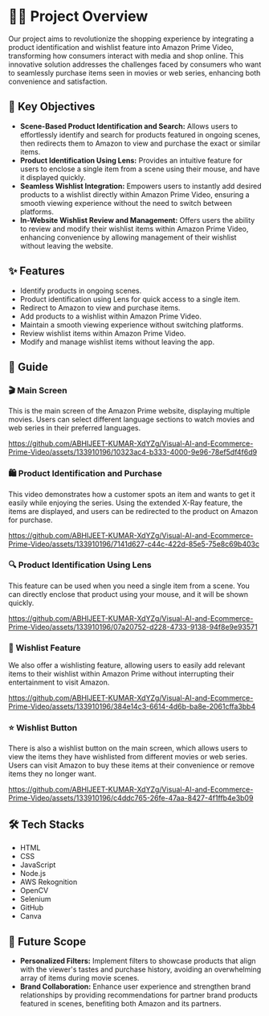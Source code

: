 # 🎥🛒 Project Overview

Our project aims to revolutionize the shopping experience by integrating a product identification and wishlist feature into Amazon Prime Video, transforming how consumers interact with media and shop online. This innovative solution addresses the challenges faced by consumers who want to seamlessly purchase items seen in movies or web series, enhancing both convenience and satisfaction.


## 🌟 Key Objectives

- **Scene-Based Product Identification and Search:** Allows users to effortlessly identify and search for products featured in ongoing scenes, then redirects them to Amazon to view and purchase the exact or similar items.
- **Product Identification Using Lens:** Provides an intuitive feature for users to enclose a single item from a scene using their mouse, and have it displayed quickly.
- **Seamless Wishlist Integration:** Empowers users to instantly add desired products to a wishlist directly within Amazon Prime Video, ensuring a smooth viewing experience without the need to switch between platforms.
- **In-Website Wishlist Review and Management:** Offers users the ability to review and modify their wishlist items within Amazon Prime Video, enhancing convenience by allowing management of their wishlist without leaving the website.


## ✨ Features

- Identify products in ongoing scenes.
- Product identification using Lens for quick access to a single item.
- Redirect to Amazon to view and purchase items.
- Add products to a wishlist within Amazon Prime Video.
- Maintain a smooth viewing experience without switching platforms.
- Review wishlist items within Amazon Prime Video.
- Modify and manage wishlist items without leaving the app.


## 📖 Guide

### 🎬 Main Screen

This is the main screen of the Amazon Prime website, displaying multiple movies. Users can select different language sections to watch movies and web series in their preferred languages.

https://github.com/ABHIJEET-KUMAR-XdYZg/Visual-AI-and-Ecommerce-Prime-Video/assets/133910196/10323ac4-b333-4000-9e96-78ef5df4f6d9


### 🛍️ Product Identification and Purchase

This video demonstrates how a customer spots an item and wants to get it easily while enjoying the series. Using the extended X-Ray feature, the items are displayed, and users can be redirected to the product on Amazon for purchase.

https://github.com/ABHIJEET-KUMAR-XdYZg/Visual-AI-and-Ecommerce-Prime-Video/assets/133910196/7141d627-c44c-422d-85e5-75e8c69b403c


### 🔍 Product Identification Using Lens

This feature can be used when you need a single item from a scene. You can directly enclose that product using your mouse, and it will be shown quickly.

https://github.com/ABHIJEET-KUMAR-XdYZg/Visual-AI-and-Ecommerce-Prime-Video/assets/133910196/07a20752-d228-4733-9138-94f8e9e93571


### 💖 Wishlist Feature

We also offer a wishlisting feature, allowing users to easily add relevant items to their wishlist within Amazon Prime without interrupting their entertainment to visit Amazon.

https://github.com/ABHIJEET-KUMAR-XdYZg/Visual-AI-and-Ecommerce-Prime-Video/assets/133910196/384e14c3-6614-4d6b-ba8e-2061cffa3bb4


### ⭐ Wishlist Button

There is also a wishlist button on the main screen, which allows users to view the items they have wishlisted from different movies or web series. Users can visit Amazon to buy these items at their convenience or remove items they no longer want.

https://github.com/ABHIJEET-KUMAR-XdYZg/Visual-AI-and-Ecommerce-Prime-Video/assets/133910196/c4ddc765-26fe-47aa-8427-4f1ffb4e3b09


## 🛠️ Tech Stacks

- HTML
- CSS
- JavaScript
- Node.js
- AWS Rekognition
- OpenCV
- Selenium
- GitHub
- Canva

## 🚀 Future Scope

- **Personalized Filters:** Implement filters to showcase products that align with the viewer's tastes and purchase history, avoiding an overwhelming array of items during movie scenes.
- **Brand Collaboration:** Enhance user experience and strengthen brand relationships by providing recommendations for partner brand products featured in scenes, benefiting both Amazon and its partners.
